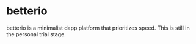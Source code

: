 # betterio
betterio is a minimalist dapp platform that prioritizes speed. This is still in the personal trial stage.
